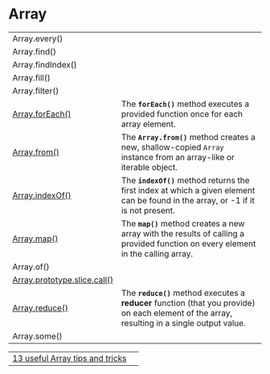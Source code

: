 # Array

|  |  |
| :--- | :--- |
| Array.every\(\) |  |
| Array.find\(\) |  |
| Array.findIndex\(\) |  |
| Array.fill\(\) |  |
| Array.filter\(\) |  |
| [Array.forEach\(\)](https://developer.mozilla.org/en-US/docs/Web/JavaScript/Reference/Global_Objects/Array/forEach) | The **`forEach()`** method executes a provided function once for each array element. |
| [Array.from\(\)](https://developer.mozilla.org/en-US/docs/Web/JavaScript/Reference/Global_Objects/Array/from) | The **`Array.from()`** method creates a new, shallow-copied `Array` instance from an array-like or iterable object. |
| [Array.indexOf\(\)](https://developer.mozilla.org/en-US/docs/Web/JavaScript/Reference/Global_Objects/Array/indexOf) | The **`indexOf()`** method returns the first index at which a given element can be found in the array, or -1 if it is not present. |
| [Array.map\(\)](https://developer.mozilla.org/en-US/docs/Web/JavaScript/Reference/Global_Objects/Array/map) | The **`map()`** method creates a new array with the results of calling a provided function on every element in the calling array. |
| Array.of\(\) |  |
| [Array.prototype.slice.call\(\)](https://stackoverflow.com/questions/7056925/how-does-array-prototype-slice-call-work) |  |
| [Array.reduce\(\)](https://developer.mozilla.org/en-US/docs/Web/JavaScript/Reference/Global_Objects/Array/Reduce) | The **`reduce()`** method executes a **reducer** function \(that you provide\) on each element of the array, resulting in a single output value. |
| Array.some\(\) |  |

|  |  |
| :--- | :--- |
| [13 useful Array tips and tricks](https://dev.to/duomly/13-useful-javascript-array-tips-and-tricks-you-should-know-2jfo) |  |



